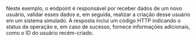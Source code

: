 Neste exemplo, o endpoint é responsável por receber dados de um novo usuário, validar esses dados e, em seguida, realizar a criação desse usuário em um sistema simulado. A resposta inclui um código HTTP indicando o status da operação e, em caso de sucesso, fornece informações adicionais, como o ID do usuário recém-criado.
